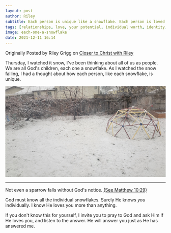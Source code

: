 ```yaml
---
layout: post
author: Riley
subtitle: Each person is unique like a snowflake. Each person is loved by God individually.
tags: [relationships, love, your potential, individual worth, identity, divine identity, nature]
image: each-one-a-snowflake
date: 2021-12-11 16:14
---
```


Originally Posted by Riley Grigg on [Closer to Christ with Riley](https://closertochrist-riley.blogspot.com/2021/12/each-one-snowflake.html) <!-- on December 11, 2021 at 4:14 PM MST -->

Thursday, I watched it snow, I've been thinking about all of us as people. We are all God's children, each one a snowflake. As I watched the snow falling, I had a thought about how each person, like each snowflake, is unique.

<img class="img-responsive" src="/assets/images/posts/snowy-backyard.webp" alt="a child's climbing dome in the snow with lightly snowy trees and a fence in the background" title="a child's climbing dome in the snow with lightly snowy trees and a fence in the background">

----------

Not even a sparrow falls without God's notice.
[(See Matthew 10:29)](https://www.churchofjesuschrist.org/study/scriptures/nt/matt/10?id=p29&lang=eng#p29)

God must know all the individual snowflakes. Surely He knows _you_ individually. I know He loves you more than anything.

If you don't know this for yourself, I invite you to pray to God and ask Him if He loves you, and listen to the answer. He will answer you just as He has answered me.
